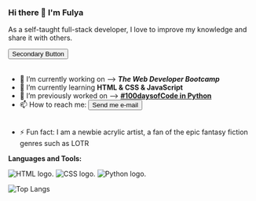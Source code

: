 ### Hi there 👋 I'm Fulya 
As a self-taught full-stack developer, I love to improve my knowledge and share it with others.
<table><button href="#" class="secondary">Secondary Button</button></table>

- 🔭 I’m currently working on --> ***The Web Developer Bootcamp*** 
- 🌱 I’m currently learning **HTML & CSS & JavaScript**
- 🔭 I’m previously worked on -->  [**#100daysofCode in Python**](https://github.com/FCimendere/100-Days-of-Code-Python)
- 📫 How to reach me: <table><button class="small success radius" href="mailto: fulyacoskun.87@gmail.com">Send me e-mail</button></table>
- ⚡ Fun fact: I am a newbie acrylic artist, a fan of the epic fantasy fiction genres such as LOTR

 **Languages and Tools:** 

![HTML logo.](https://camo.githubusercontent.com/d63d473e728e20a286d22bb2226a7bf45a2b9ac6c72c59c0e61e9730bfe4168c/68747470733a2f2f696d672e736869656c64732e696f2f62616467652f48544d4c352d4533344632363f7374796c653d666f722d7468652d6261646765266c6f676f3d68746d6c35266c6f676f436f6c6f723d7768697465)
![CSS logo.](https://camo.githubusercontent.com/3a0f693cfa032ea4404e8e02d485599bd0d192282b921026e89d271aaa3d7565/68747470733a2f2f696d672e736869656c64732e696f2f62616467652f435353332d3135373242363f7374796c653d666f722d7468652d6261646765266c6f676f3d63737333266c6f676f436f6c6f723d7768697465)
![Python logo.](https://camo.githubusercontent.com/a00abd8cea4105fa1cad91f7235d11206b492f51afeb9b23a25d04e8f36935e3/68747470733a2f2f696d672e736869656c64732e696f2f62616467652f507974686f6e2d4646443433423f7374796c653d666f722d7468652d6261646765266c6f676f3d707974686f6e266c6f676f436f6c6f723d626c7565)
 
![Top Langs](https://github-readme-stats.vercel.app/api/top-langs/?username=FCimendere&hide=TeX&layout=compact)

